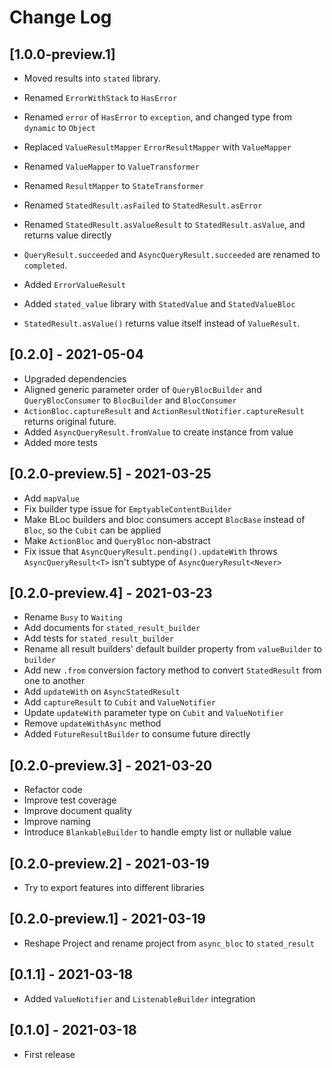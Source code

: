 # Change Log

## [1.0.0-preview.1]

* Moved results into `stated` library.
* Renamed `ErrorWithStack` to `HasError`
* Renamed `error` of `HasError` to `exception`, and changed type from `dynamic` to `Object`
* Replaced `ValueResultMapper` `ErrorResultMapper` with `ValueMapper`
* Renamed `ValueMapper` to `ValueTransformer`
* Renamed `ResultMapper` to `StateTransformer`
* Renamed `StatedResult.asFailed` to `StatedResult.asError`
* Renamed `StatedResult.asValueResult` to `StatedResult.asValue`, and returns value directly

* `QueryResult.succeeded` and `AsyncQueryResult.succeeded` are renamed to `completed`.

* Added `ErrorValueResult`
* Added `stated_value` library with `StatedValue` and `StatedValueBloc`
* `StatedResult.asValue()` returns value itself instead of `ValueResult`.

## [0.2.0] - 2021-05-04

* Upgraded dependencies
* Aligned generic parameter order of `QueryBlocBuilder` and `QueryBlocConsumer` to `BlocBuilder` and `BlocConsumer`
* `ActionBloc.captureResult` and `ActionResultNotifier.captureResult` returns original future.
* Added `AsyncQueryResult.fromValue` to create instance from value
* Added more tests

## [0.2.0-preview.5] - 2021-03-25

* Add `mapValue`
* Fix builder type issue for `EmptyableContentBuilder`
* Make BLoc builders and bloc consumers accept `BlocBase` instead of `Bloc`, so the `Cubit` can be applied
* Make `ActionBloc` and `QueryBloc` non-abstract
* Fix issue that `AsyncQueryResult.pending().updateWith` throws `AsyncQueryResult<T>` isn't subtype of `AsyncQueryResult<Never>`

## [0.2.0-preview.4] - 2021-03-23

* Rename `Busy` to `Waiting`
* Add documents for `stated_result_builder`
* Add tests for `stated_result_builder`
* Rename all result builders' default builder property from `valueBuilder` to `builder`
* Add new `.from` conversion factory method to convert `StatedResult` from one to another
* Add `updateWith` on `AsyncStatedResult`
* Add `captureResult` to `Cubit` and `ValueNotifier`
* Update `updateWith` parameter type on `Cubit` and `ValueNotifier`
* Remove `updateWithAsync` method
* Added `FutureResultBuilder` to consume future directly

## [0.2.0-preview.3] - 2021-03-20

* Refactor code
* Improve test coverage
* Improve document quality
* Improve naming
* Introduce `BlankableBuilder` to handle empty list or nullable value

## [0.2.0-preview.2] - 2021-03-19

* Try to export features into different libraries

## [0.2.0-preview.1] - 2021-03-19

* Reshape Project and rename project from `async_bloc` to `stated_result`

## [0.1.1] - 2021-03-18

* Added `ValueNotifier` and `ListenableBuilder` integration

## [0.1.0] - 2021-03-18

* First release
